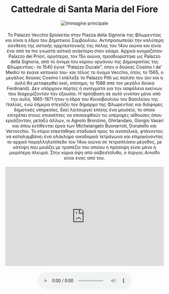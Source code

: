 <!-- Use the following commented lines to include monument coordinates and attributes (leave empty lines if the monument has no additional info)
43.7733076894411 11.25601920841498
cathedral, religion, historical building
museo, accessibilità carrozzina
 -->

<h1 align="center">Cattedrale di Santa Maria del Fiore</h1>

<center>
  <img src="https://tourismmedia.italia.it/is/image/mitur/800X500_cupola_brunelleschi?wid=1240&hei=500&fit=constrain,1&fmt=webp" alt="Immagine principale">
</center>


<p align="center" style="margin-top:20px;margin-bottom:20px;">
    Το Palazzo Vecchio βρίσκεται στην Piazza della Signoria της Φλωρεντίας και είναι η έδρα του Δημοτικού Συμβουλίου. Αντιπροσωπεύει την καλύτερη σύνθεση της αστικής αρχιτεκτονικής της πόλης του 14ου αιώνα και είναι ένα από τα πιο γνωστά αστικά ανάκτορα στον κόσμο. Αρχικά ονομαζόταν Palazzo dei Priori, αργότερα, τον 15ο αιώνα, προσδιορίστηκε ως Palazzo della Signoria, από το όνομα του κύριου οργάνου της Δημοκρατίας της Φλωρεντίας- το 1540 έγινε "Palazzo Ducale", όταν ο δούκας Cosimo I de' Medici το έκανε κατοικία του- και τέλος το όνομα Vecchio, όταν, το 1565, ο μεγάλος δούκας Cosimo I επέλεξε το Palazzo Pitti ως παλάτι του (αν και η αυλή θα μεταφερθεί εκεί, επίσημα, το 1588 από τον μεγάλο δούκα Ferdinand). Δεν υπάρχουν πόρτες ή ανοίγματα για την ασφάλεια εκείνων που διαχειρίζονταν την εξουσία. Η πρόσβαση σε αυτό γινόταν μόνο από την αυλή. 1865-1871 ήταν η έδρα του Κοινοβουλίου του Βασιλείου της Ιταλίας, ενώ σήμερα στεγάζει τον δήμαρχο της Φλωρεντίας και διάφορες δημοτικές υπηρεσίες. Εκεί λειτουργεί επίσης ένα μουσείο, το οποίο επιτρέπει στους επισκέπτες να επισκεφθούν τις υπέροχες αίθουσες όπου εργάζονταν, μεταξύ άλλων, οι Agnolo Bronzino, Ghirlandaio, Giorgio Vasari και όπου εκτίθενται έργα των Michelangelo Buonarroti, Donatello και Verrocchio. Το κτίριο επεκτάθηκε σταδιακά προς τα ανατολικά, φτάνοντας να καταλαμβάνει ένα ολόκληρο οικοδομικό τετράγωνο και επιμηκύνοντας το αρχικό παραλληλεπίπεδο του 14ου αιώνα σε τετραπλάσιο μέγεθος, με κάτοψη που μοιάζει με τραπέζιο του οποίου η πρόσοψη είναι μόνο η μικρότερη πλευρά. Στην κύρια όψη από ασβεστόλιθο, ο πύργος Arnolfo είναι ένας από του.
</p>

<center>

<iframe width="560" height="315" src="https://www.youtube.com/embed/WRhzx9fiUbo" title="YouTube video player" frameborder="0" allow="accelerometer; autoplay; clipboard-write; encrypted-media; gyroscope; picture-in-picture; web-share" allowfullscreen style="max-width:100%"></iframe>

</br>

<audio style="margin-top:20px;margin-bottom:20px;max-width:100%;" src="https://dl.dropboxusercontent.com/s/ujmvjjwy7s4iode/audio.mp3" controls>
Your browser does not support the audio tag.
</audio>

</center>